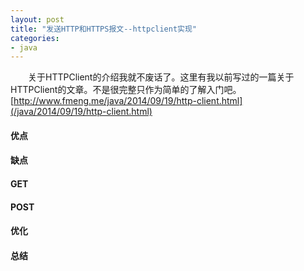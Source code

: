 ```yaml
---
layout: post
title: "发送HTTP和HTTPS报文--httpclient实现"
categories:
- java
---
```


&emsp;&emsp;关于HTTPClient的介绍我就不废话了。这里有我以前写过的一篇关于HTTPClient的文章。不是很完整只作为简单的了解入门吧。<br/>
[http://www.fmeng.me/java/2014/09/19/http-client.html](/java/2014/09/19/http-client.html)

#### 优点 ####

#### 缺点 ####

#### GET ####

#### POST ####

#### 优化 ####

#### 总结 ####
